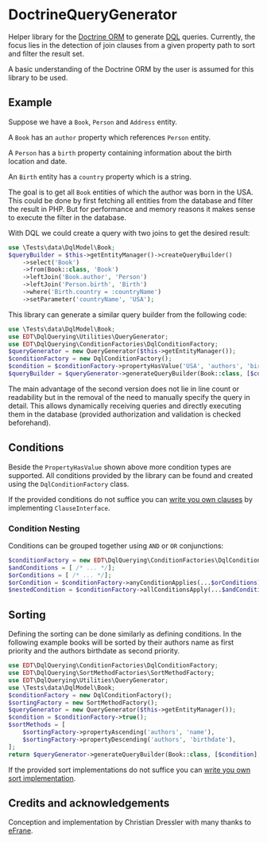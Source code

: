 # DoctrineQueryGenerator

Helper library for the [Doctrine ORM](https://www.doctrine-project.org/projects/orm.html) to generate
[DQL](https://www.doctrine-project.org/projects/doctrine-orm/en/2.7/reference/dql-doctrine-query-language.html)
queries. Currently, the focus lies in the detection of join clauses from a given property path to sort and filter the result set.

A basic understanding of the Doctrine ORM by the user is assumed for this library to be used.

## Example

Suppose we have a `Book`, `Person` and `Address` entity.
 
A `Book` has an `author` property which references `Person` entity.

A `Person` has a `birth` property containing information about the birth location and date.

An `Birth` entity has a `country` property which is a string.

The goal is to get all `Book` entities of which the author was born in the USA.
This could be done by first fetching all entities from the database
and filter the result in PHP. But for performance and memory reasons
it makes sense to execute the filter in the database.

With DQL we could create a query with two joins to get the desired result:

```php
use \Tests\data\DqlModel\Book;
$queryBuilder = $this->getEntityManager()->createQueryBuilder()
    ->select('Book')
    ->from(Book::class, 'Book')
    ->leftJoin('Book.author', 'Person')
    ->leftJoin('Person.birth', 'Birth')
    ->where('Birth.country = :countryName')
    ->setParameter('countryName', 'USA');
```

This library can generate a similar query builder from the following code:

```php
use \Tests\data\DqlModel\Book;
use EDT\DqlQuerying\Utilities\QueryGenerator;
use EDT\DqlQuerying\ConditionFactories\DqlConditionFactory;
$queryGenerator = new QueryGenerator($this->getEntityManager());
$conditionFactory = new DqlConditionFactory();
$condition = $conditionFactory->propertyHasValue('USA', 'authors', 'birth', 'country');
$queryBuilder = $queryGenerator->generateQueryBuilder(Book::class, [$condition]);
```

The main advantage of the second version does not lie in line count or readability but in the removal of the need to manually specify the query in detail.
This allows dynamically receiving queries and directly executing them in the database (provided authorization and validation is checked beforehand).

## Conditions

Beside the `PropertyHasValue` shown above more condition types are supported.
All conditions provided by the library can be found and created using the `DqlConditionFactory` class.

If the provided conditions do not suffice you can [write you own clauses](writing_dql_clauses.md) by implementing `ClauseInterface`.

### Condition Nesting

Conditions can be grouped together using `AND` or `OR` conjunctions:

```php
$conditionFactory = new EDT\DqlQuerying\ConditionFactories\DqlConditionFactory();
$andConditions = [ /* ... */];
$orConditions = [ /* ... */];
$orCondition = $conditionFactory->anyConditionApplies(...$orConditions);
$nestedCondition = $conditionFactory->allConditionsApply(...$andConditions);
```

## Sorting

Defining the sorting can be done similarly as defining conditions. In the following example books will be sorted by their authors name as first priority and the authors birthdate as second priority.

```php
use EDT\DqlQuerying\ConditionFactories\DqlConditionFactory;
use EDT\DqlQuerying\SortMethodFactories\SortMethodFactory;
use EDT\DqlQuerying\Utilities\QueryGenerator;
use \Tests\data\DqlModel\Book;
$conditionFactory = new DqlConditionFactory();
$sortingFactory = new SortMethodFactory();
$queryGenerator = new QueryGenerator($this->getEntityManager());
$condition = $conditionFactory->true();
$sortMethods = [
    $sortingFactory->propertyAscending('authors', 'name'),
    $sortingFactory->propertyDescending('authors', 'birthdate'),
];
return $queryGenerator->generateQueryBuilder(Book::class, [$condition], $sortMethods);
```

If the provided sort implementations do not suffice you can [write you own sort implementation](writing_dql_clauses.md#OrderByInterface). 

## Credits and acknowledgements

Conception and implementation by Christian Dressler with many thanks to [eFrane](https://github.com/eFrane).

